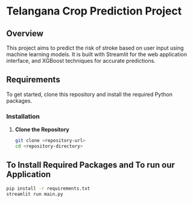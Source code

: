 # Telangana Crop Prediction Project

## Overview

This project aims to predict the risk of stroke based on user input using machine learning models. It is built with Streamlit for the web application interface, and XGBoost techniques for accurate predictions.

## Requirements

To get started, clone this repository and install the required Python packages.

### Installation

1. **Clone the Repository**

   ```bash
   git clone <repository-url>
   cd <repository-directory>
## To Install Required Packages and To run our Application 
   ```bash 
   pip install -r requirements.txt
   streamlit run main.py
   ```

   

